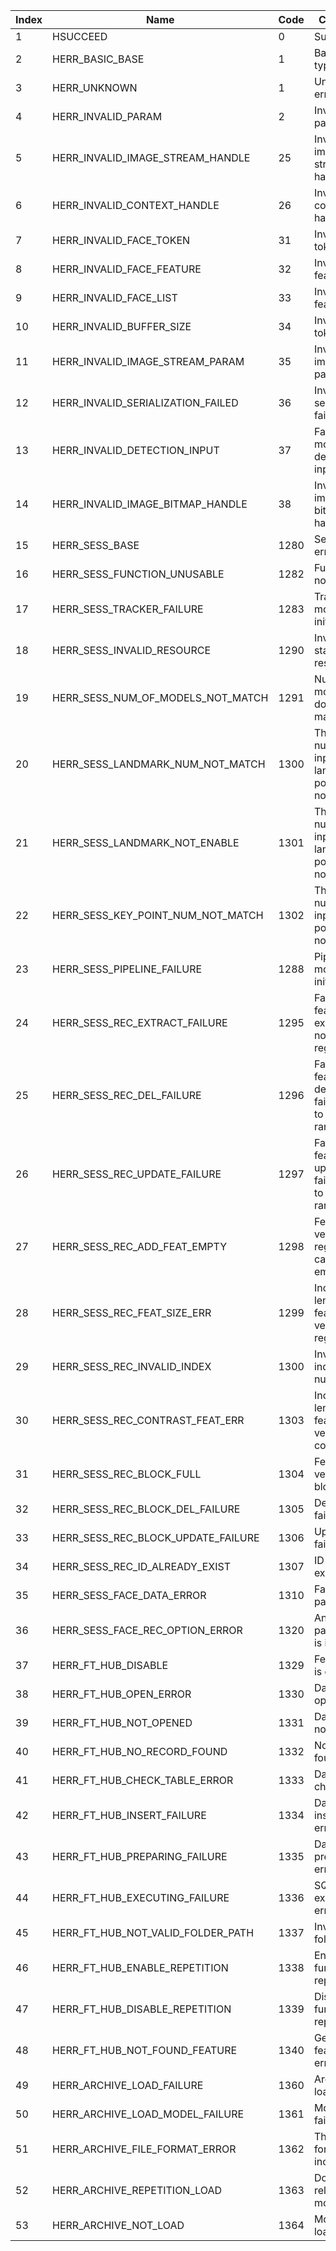  | Index | Name | Code | Comment | 
 | --- | --- | --- | --- | 
 | 1 | HSUCCEED | 0 | Success | 
 | 2 | HERR_BASIC_BASE | 1 | Basic error types | 
 | 3 | HERR_UNKNOWN | 1 | Unknown error | 
 | 4 | HERR_INVALID_PARAM | 2 | Invalid parameter | 
 | 5 | HERR_INVALID_IMAGE_STREAM_HANDLE | 25 | Invalid image stream handle | 
 | 6 | HERR_INVALID_CONTEXT_HANDLE | 26 | Invalid context handle | 
 | 7 | HERR_INVALID_FACE_TOKEN | 31 | Invalid face token | 
 | 8 | HERR_INVALID_FACE_FEATURE | 32 | Invalid face feature | 
 | 9 | HERR_INVALID_FACE_LIST | 33 | Invalid face feature list | 
 | 10 | HERR_INVALID_BUFFER_SIZE | 34 | Invalid copy token | 
 | 11 | HERR_INVALID_IMAGE_STREAM_PARAM | 35 | Invalid image param | 
 | 12 | HERR_INVALID_SERIALIZATION_FAILED | 36 | Invalid face serialization failed | 
 | 13 | HERR_INVALID_DETECTION_INPUT | 37 | Failed to modify detector input size | 
 | 14 | HERR_INVALID_IMAGE_BITMAP_HANDLE | 38 | Invalid image bitmap handle | 
 | 15 | HERR_SESS_BASE | 1280 | Session error types | 
 | 16 | HERR_SESS_FUNCTION_UNUSABLE | 1282 | Function not usable | 
 | 17 | HERR_SESS_TRACKER_FAILURE | 1283 | Tracker module not initialized | 
 | 18 | HERR_SESS_INVALID_RESOURCE | 1290 | Invalid static resource | 
 | 19 | HERR_SESS_NUM_OF_MODELS_NOT_MATCH | 1291 | Number of models does not match | 
 | 20 | HERR_SESS_LANDMARK_NUM_NOT_MATCH | 1300 | The number of input landmark points does not match | 
 | 21 | HERR_SESS_LANDMARK_NOT_ENABLE | 1301 | The number of input landmark points does not match | 
 | 22 | HERR_SESS_KEY_POINT_NUM_NOT_MATCH | 1302 | The number of input key points does not match | 
 | 23 | HERR_SESS_PIPELINE_FAILURE | 1288 | Pipeline module not initialized | 
 | 24 | HERR_SESS_REC_EXTRACT_FAILURE | 1295 | Face feature extraction not registered | 
 | 25 | HERR_SESS_REC_DEL_FAILURE | 1296 | Face feature deletion failed due to out of range index | 
 | 26 | HERR_SESS_REC_UPDATE_FAILURE | 1297 | Face feature update failed due to out of range index | 
 | 27 | HERR_SESS_REC_ADD_FEAT_EMPTY | 1298 | Feature vector for registration cannot be empty | 
 | 28 | HERR_SESS_REC_FEAT_SIZE_ERR | 1299 | Incorrect length of feature vector for registration | 
 | 29 | HERR_SESS_REC_INVALID_INDEX | 1300 | Invalid index number | 
 | 30 | HERR_SESS_REC_CONTRAST_FEAT_ERR | 1303 | Incorrect length of feature vector for comparison | 
 | 31 | HERR_SESS_REC_BLOCK_FULL | 1304 | Feature vector block full | 
 | 32 | HERR_SESS_REC_BLOCK_DEL_FAILURE | 1305 | Deletion failed | 
 | 33 | HERR_SESS_REC_BLOCK_UPDATE_FAILURE | 1306 | Update failed | 
 | 34 | HERR_SESS_REC_ID_ALREADY_EXIST | 1307 | ID already exists | 
 | 35 | HERR_SESS_FACE_DATA_ERROR | 1310 | Face data parsing | 
 | 36 | HERR_SESS_FACE_REC_OPTION_ERROR | 1320 | An optional parameter is incorrect | 
 | 37 | HERR_FT_HUB_DISABLE | 1329 | FeatureHub is disabled | 
 | 38 | HERR_FT_HUB_OPEN_ERROR | 1330 | Database open error | 
 | 39 | HERR_FT_HUB_NOT_OPENED | 1331 | Database not opened | 
 | 40 | HERR_FT_HUB_NO_RECORD_FOUND | 1332 | No record found | 
 | 41 | HERR_FT_HUB_CHECK_TABLE_ERROR | 1333 | Data table check error | 
 | 42 | HERR_FT_HUB_INSERT_FAILURE | 1334 | Data insertion error | 
 | 43 | HERR_FT_HUB_PREPARING_FAILURE | 1335 | Data preparation error | 
 | 44 | HERR_FT_HUB_EXECUTING_FAILURE | 1336 | SQL execution error | 
 | 45 | HERR_FT_HUB_NOT_VALID_FOLDER_PATH | 1337 | Invalid folder path | 
 | 46 | HERR_FT_HUB_ENABLE_REPETITION | 1338 | Enable db function repeatedly | 
 | 47 | HERR_FT_HUB_DISABLE_REPETITION | 1339 | Disable db function repeatedly | 
 | 48 | HERR_FT_HUB_NOT_FOUND_FEATURE | 1340 | Get face feature error | 
 | 49 | HERR_ARCHIVE_LOAD_FAILURE | 1360 | Archive load failure | 
 | 50 | HERR_ARCHIVE_LOAD_MODEL_FAILURE | 1361 | Model load failure | 
 | 51 | HERR_ARCHIVE_FILE_FORMAT_ERROR | 1362 | The archive format is incorrect | 
 | 52 | HERR_ARCHIVE_REPETITION_LOAD | 1363 | Do not reload the model | 
 | 53 | HERR_ARCHIVE_NOT_LOAD | 1364 | Model not loaded | 
